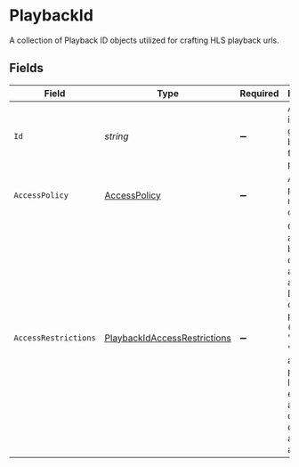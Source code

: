 # PlaybackId

A collection of Playback ID objects utilized for crafting HLS playback urls.


## Fields

| Field                                                                                                                                                                              | Type                                                                                                                                                                               | Required                                                                                                                                                                           | Description                                                                                                                                                                        | Example                                                                                                                                                                            |
| ---------------------------------------------------------------------------------------------------------------------------------------------------------------------------------- | ---------------------------------------------------------------------------------------------------------------------------------------------------------------------------------- | ---------------------------------------------------------------------------------------------------------------------------------------------------------------------------------- | ---------------------------------------------------------------------------------------------------------------------------------------------------------------------------------- | ---------------------------------------------------------------------------------------------------------------------------------------------------------------------------------- |
| `Id`                                                                                                                                                                               | *string*                                                                                                                                                                           | :heavy_minus_sign:                                                                                                                                                                 | A unique identifier is generated by FastPix for the playbacks.                                                                                                                     | 6ta85f64-5717-4562-b3fc-2c963f66afa6                                                                                                                                               |
| `AccessPolicy`                                                                                                                                                                     | [AccessPolicy](../../Models/Components/AccessPolicy.md)                                                                                                                            | :heavy_minus_sign:                                                                                                                                                                 | Access policy for media content                                                                                                                                                    |                                                                                                                                                                                    |
| `AccessRestrictions`                                                                                                                                                               | [PlaybackIdAccessRestrictions](../../Models/Components/PlaybackIdAccessRestrictions.md)                                                                                            | :heavy_minus_sign:                                                                                                                                                                 | Controls access based on domains and user agents. Defines a default policy (either "allow" or "deny") and provides lists for explicitly allowed or denied domains and user agents. |                                                                                                                                                                                    |